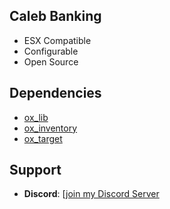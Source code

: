 ## Caleb Banking ##

- ESX Compatible
- Configurable
- Open Source

## Dependencies ##
- [ox_lib](https://github.com/overextended/ox_lib)
- [ox_inventory](https://github.com/overextended/ox_inventory)
- [ox_target](https://github.com/overextended/ox_target)

## Support ##
- **Discord**: [[join my Discord Server]([(https://discord.gg/pTWeBNqgXW)])
